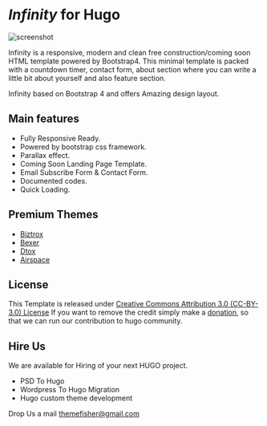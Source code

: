 # _Infinity_ for Hugo
![screenshot](https://user-images.githubusercontent.com/37659754/52687180-fc7bd400-2f7a-11e9-93c8-abf381f571e6.jpg "Home of the website")

Infinity is a responsive, modern and clean free construction/coming soon HTML template powered by Bootstrap4. This minimal template is packed with a countdown timer, contact form, about section where you can write a little bit about yourself and also feature section.

Infinity based on Bootstrap 4 and offers Amazing design layout.

## Main features

* Fully Responsive Ready.
* Powered by bootstrap css framework.
* Parallax effect.
* Coming Soon Landing Page Template.
* Email Subscribe Form & Contact Form.
* Documented codes.
* Quick Loading.


## Premium Themes 

* [Biztrox](https://themefisher.com/products/biztrox-hugo-template/)
* [Bexer](https://themefisher.com/products/bexer-hugo-theme/)
* [Dtox](https://themefisher.com/products/dtox-hugo-theme/)
* [Airspace](https://themefisher.com/products/airspace-hugo/)



## License
This Template is released under [Creative Commons Attribution 3.0 (CC-BY-3.0) License](https://creativecommons.org/licenses/by/3.0/)
If you want to remove the credit simply make a [donation](https://www.paypal.me/Themefisher), so that we can run our contribution to hugo community.

## Hire Us
We are available for Hiring of your next HUGO project.

* PSD To Hugo
* Wordpress To Hugo Migration 
* Hugo custom theme development

 Drop Us a mail [themefisher@gmail.com](mailto:themefisher@gmail.com)